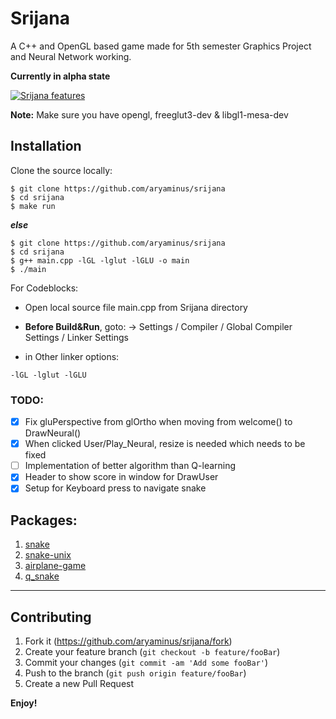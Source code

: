 # Srijana
A C++ and OpenGL based game made for 5th semester Graphics Project and Neural Network working.

**Currently in alpha state**

[![Srijana features](https://i.imgur.com/tEFtibh.gif)](https://github.com/aryaminus/srijana)

**Note:**
Make sure you have opengl, freeglut3-dev & libgl1-mesa-dev 

## Installation

Clone the source locally:
```
$ git clone https://github.com/aryaminus/srijana
$ cd srijana
$ make run
```
***else***
```
$ git clone https://github.com/aryaminus/srijana
$ cd srijana
$ g++ main.cpp -lGL -lglut -lGLU -o main
$ ./main
```

For Codeblocks:

- Open local source file main.cpp from Srijana directory

- **Before Build&Run**, goto:
-> Settings / Compiler / Global Compiler Settings / Linker Settings

- in Other linker options:
```
-lGL -lglut -lGLU
```

### TODO:
- [x] Fix gluPerspective from glOrtho when moving from welcome() to DrawNeural()
- [x] When clicked User/Play_Neural, resize is needed which needs to be fixed
- [ ] Implementation of better algorithm than Q-learning
- [x] Header to show score in window for DrawUser
- [x] Setup for Keyboard press to navigate snake

## Packages:
1. <a href="https://github.com/Shanta-chan/Snake" target="_blank">snake</a>
2. <a href="https://github.com/Ilyomix/Snake_Unix" target="_blank">snake-unix</a>
3. <a href="https://github.com/arpithank/Computer-Graphics-Airplane-Game" target="_blank">airplane-game</a>
4. <a href="https://github.com/inf0-warri0r/q_snake" target="_blank">q_snake</a>


-----------------------------------------------------------------------------------------------------------

## Contributing

1. Fork it (<https://github.com/aryaminus/srijana/fork>)
2. Create your feature branch (`git checkout -b feature/fooBar`)
3. Commit your changes (`git commit -am 'Add some fooBar'`)
4. Push to the branch (`git push origin feature/fooBar`)
5. Create a new Pull Request

**Enjoy!**

